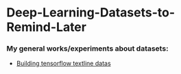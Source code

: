 # Deep-Learning-Datasets-to-Remind-Later

### My general works/experiments about datasets:
* [Building tensorflow textline datas](https://www.kaggle.commy-tf-data-experiments)


